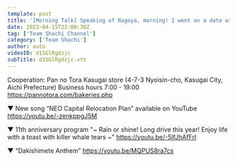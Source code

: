 ```yaml
---
template: post
title: '[Morning Talk] Speaking of Nagoya, morning! I went on a date with Hono Haru from the morning at "Pan no Tora" 💕🍞'
date: 2023-04-15T22:00:30Z
tag: ['Team Shachi Channel']
category: ['Team Shachi']
author: auto 
videoID: d1SGlRgdzjc
subTitle: d1SGlRgdzjc.vtt
---
```

Cooperation: Pan no Tora Kasugai store
(4-7-3 Nyoisin-cho, Kasugai City, Aichi Prefecture)
Business hours 7:00 - 19:00
https://pannotora.com/bakeries.php


▼ New song “NEO Capital Relocation Plan” available on YouTube
https://youtu.be/-zenkppgJ5M

▼ 11th anniversary program "~ Rain or shine! Long drive this year! Enjoy life with a toast with killer whale tears ~"
https://youtu.be/-5lfJhAfFrI

▼ “Dakishimete Anthem”
https://youtu.be/MQPUS8ra7cs